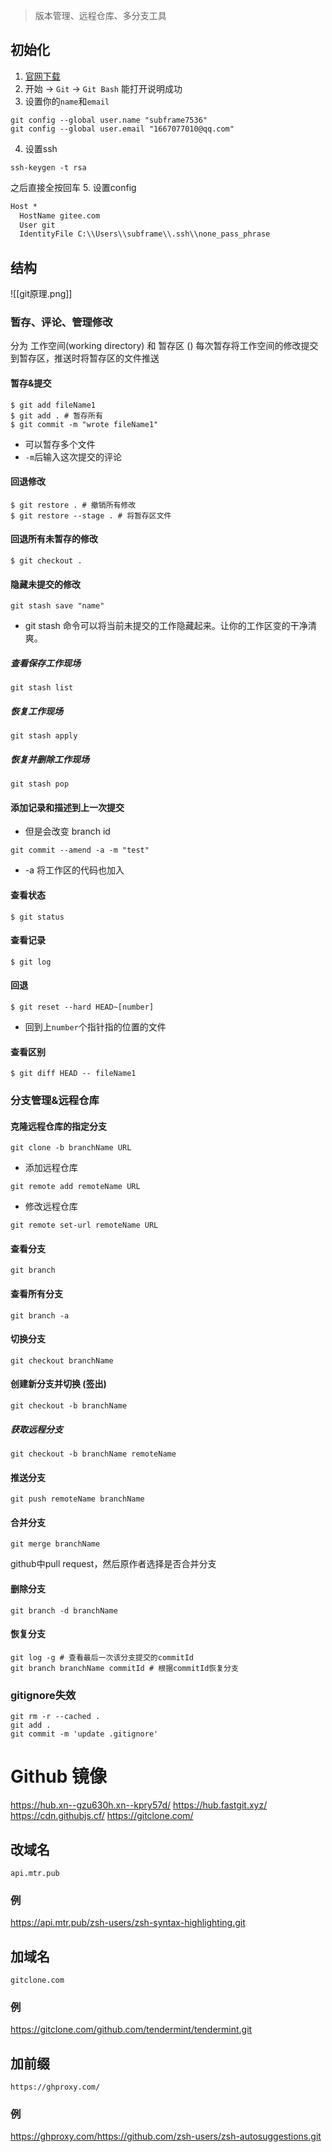 > 版本管理、远程仓库、多分支工具

## 初始化
1. [官网下载](https://git-scm.com/downloads)
2. 开始 -> `Git` -> `Git Bash` 能打开说明成功
3. 设置你的`name`和`email`
```shell
git config --global user.name "subframe7536"
git config --global user.email "1667077010@qq.com"
```
4. 设置ssh
```shell
ssh-keygen -t rsa
```
之后直接全按回车
5. 设置config
```txt
Host *
  HostName gitee.com
  User git
  IdentityFile C:\\Users\\subframe\\.ssh\\none_pass_phrase
```
## 结构
![[git原理.png]]
### 暂存、评论、管理修改
分为 工作空间(working directory) 和 暂存区 ()
每次暂存将工作空间的修改提交到暂存区，推送时将暂存区的文件推送
#### 暂存&提交
```shell
$ git add fileName1
$ git add . # 暂存所有
$ git commit -m "wrote fileName1"
```
- 可以暂存多个文件
- `-m`后输入这次提交的评论
#### 回退修改
```shell
$ git restore . # 撤销所有修改
$ git restore --stage . # 将暂存区文件
```
#### 回退所有未暂存的修改
```shell
$ git checkout .
```
#### 隐藏未提交的修改
```shell
git stash save "name"
```
- git stash 命令可以将当前未提交的工作隐藏起来。让你的工作区变的干净清爽。
##### 查看保存工作现场
```shell
git stash list
```
##### 恢复工作现场
```shell
git stash apply 
```
##### 恢复并删除工作现场
```shell
git stash pop
```
#### 添加记录和描述到上一次提交
- 但是会改变 branch id
```shell
git commit --amend -a -m "test"
```
- -a 将工作区的代码也加入
#### 查看状态
```shell
$ git status
```
#### 查看记录
```shell
$ git log
```
#### 回退
```shell
$ git reset --hard HEAD~[number]
```
- 回到上`number`个指针指的位置的文件
#### 查看区别
```shell
$ git diff HEAD -- fileName1
```
### 分支管理&远程仓库
#### 克隆远程仓库的指定分支
```shell
git clone -b branchName URL
```
- 添加远程仓库
```shell
git remote add remoteName URL
```
- 修改远程仓库
```shell
git remote set-url remoteName URL
```
#### 查看分支
```shell
git branch
```
#### 查看所有分支
```shell
git branch -a
```
#### 切换分支
```shell
git checkout branchName
```
#### 创建新分支并切换 (签出)
```shell
git checkout -b branchName
```
##### 获取远程分支
```shell
git checkout -b branchName remoteName
```
#### 推送分支
```shell
git push remoteName branchName
```
#### 合并分支
```shell
git merge branchName
```
github中pull request，然后原作者选择是否合并分支
#### 删除分支
```shell
git branch -d branchName
```
#### 恢复分支
```shell
git log -g # 查看最后一次该分支提交的commitId
git branch branchName commitId # 根据commitId恢复分支
```
### gitignore失效
```shell
git rm -r --cached .
git add .
git commit -m 'update .gitignore'
```
# Github 镜像
https://hub.xn--gzu630h.xn--kpry57d/
https://hub.fastgit.xyz/
https://cdn.githubjs.cf/
https://gitclone.com/

## 改域名
`api.mtr.pub`
### 例
https://api.mtr.pub/zsh-users/zsh-syntax-highlighting.git
## 加域名
`gitclone.com`
### 例
https://gitclone.com/github.com/tendermint/tendermint.git
## 加前缀
`https://ghproxy.com/`
### 例
https://ghproxy.com/https://github.com/zsh-users/zsh-autosuggestions.git 

